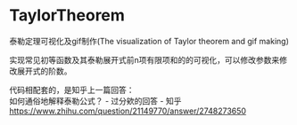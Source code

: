 # TaylorTheorem
泰勒定理可视化及gif制作(The visualization of Taylor theorem and gif making)  
  
实现常见初等函数及其泰勒展开式前n项有限项和的的可视化，可以修改参数来修改展开式的阶数。  
  
代码相配套的，是知乎上一篇回答：  
如何通俗地解释泰勒公式？ - 过分欸的回答 - 知乎
https://www.zhihu.com/question/21149770/answer/2748273650  
